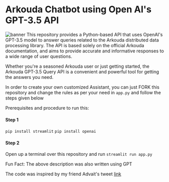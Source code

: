# Arkouda Chatbot using Open AI's GPT-3.5 API
![banner](https://github.com/narenkhatwani/arkouda-chatbot/blob/main/resources/image.png)
This repository provides a Python-based API that uses OpenAI's GPT-3.5 model to answer queries related to the Arkouda distributed data processing library. The API is based solely on the official Arkouda documentation, and aims to provide accurate and informative responses to a wide range of user questions.

Whether you're a seasoned Arkouda user or just getting started, the Arkouda GPT-3.5 Query API is a convenient and powerful tool for getting the answers you need.


In order to create your own customized Assistant, you can just FORK this repository and change the rules as per your need in `app.py` and follow the steps given below

Prerequisites and procedure to run this:

#### Step 1
`pip install streamlit`
`pip install openai`

#### Step 2
Open up a terminal over this repository and run 
`streamlit run app.py`

Fun Fact: The above description was also written using GPT 

The code was inspired by my friend Advait's tweet [link](https://twitter.com/lifeofadvait/status/1637457907942817793?s=20) 


